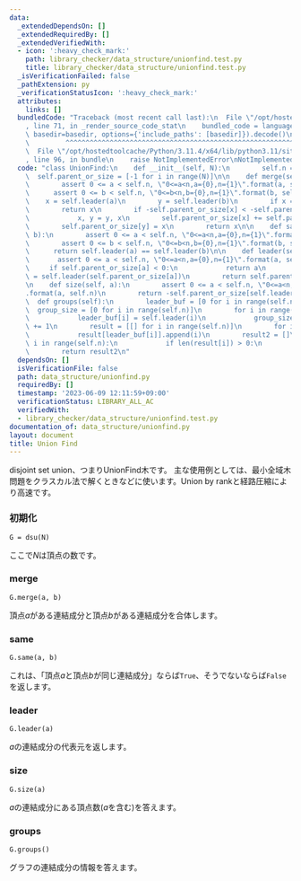 ```yaml
---
data:
  _extendedDependsOn: []
  _extendedRequiredBy: []
  _extendedVerifiedWith:
  - icon: ':heavy_check_mark:'
    path: library_checker/data_structure/unionfind.test.py
    title: library_checker/data_structure/unionfind.test.py
  _isVerificationFailed: false
  _pathExtension: py
  _verificationStatusIcon: ':heavy_check_mark:'
  attributes:
    links: []
  bundledCode: "Traceback (most recent call last):\n  File \"/opt/hostedtoolcache/Python/3.11.4/x64/lib/python3.11/site-packages/onlinejudge_verify/documentation/build.py\"\
    , line 71, in _render_source_code_stat\n    bundled_code = language.bundle(stat.path,\
    \ basedir=basedir, options={'include_paths': [basedir]}).decode()\n          \
    \         ^^^^^^^^^^^^^^^^^^^^^^^^^^^^^^^^^^^^^^^^^^^^^^^^^^^^^^^^^^^^^^^^^^^^^^^^^^^^^^^^^\n\
    \  File \"/opt/hostedtoolcache/Python/3.11.4/x64/lib/python3.11/site-packages/onlinejudge_verify/languages/python.py\"\
    , line 96, in bundle\n    raise NotImplementedError\nNotImplementedError\n"
  code: "class UnionFind:\n    def __init__(self, N):\n        self.n = N\n      \
    \  self.parent_or_size = [-1 for i in range(N)]\n\n    def merge(self, a, b):\n\
    \        assert 0 <= a < self.n, \"0<=a<n,a={0},n={1}\".format(a, self.n)\n  \
    \      assert 0 <= b < self.n, \"0<=b<n,b={0},n={1}\".format(b, self.n)\n    \
    \    x = self.leader(a)\n        y = self.leader(b)\n        if x == y:\n    \
    \        return x\n        if -self.parent_or_size[x] < -self.parent_or_size[y]:\n\
    \            x, y = y, x\n        self.parent_or_size[x] += self.parent_or_size[y]\n\
    \        self.parent_or_size[y] = x\n        return x\n\n    def same(self, a,\
    \ b):\n        assert 0 <= a < self.n, \"0<=a<n,a={0},n={1}\".format(a, self.n)\n\
    \        assert 0 <= b < self.n, \"0<=b<n,b={0},n={1}\".format(b, self.n)\n  \
    \      return self.leader(a) == self.leader(b)\n\n    def leader(self, a):\n \
    \       assert 0 <= a < self.n, \"0<=a<n,a={0},n={1}\".format(a, self.n)\n   \
    \     if self.parent_or_size[a] < 0:\n            return a\n        self.parent_or_size[a]\
    \ = self.leader(self.parent_or_size[a])\n        return self.parent_or_size[a]\n\
    \n    def size(self, a):\n        assert 0 <= a < self.n, \"0<=a<n,a={0},n={1}\"\
    .format(a, self.n)\n        return -self.parent_or_size[self.leader(a)]\n\n  \
    \  def groups(self):\n        leader_buf = [0 for i in range(self.n)]\n      \
    \  group_size = [0 for i in range(self.n)]\n        for i in range(self.n):\n\
    \            leader_buf[i] = self.leader(i)\n            group_size[leader_buf[i]]\
    \ += 1\n        result = [[] for i in range(self.n)]\n        for i in range(self.n):\n\
    \            result[leader_buf[i]].append(i)\n        result2 = []\n        for\
    \ i in range(self.n):\n            if len(result[i]) > 0:\n                result2.append(result[i])\n\
    \        return result2\n"
  dependsOn: []
  isVerificationFile: false
  path: data_structure/unionfind.py
  requiredBy: []
  timestamp: '2023-06-09 12:11:59+09:00'
  verificationStatus: LIBRARY_ALL_AC
  verifiedWith:
  - library_checker/data_structure/unionfind.test.py
documentation_of: data_structure/unionfind.py
layout: document
title: Union Find
---
```


disjoint set union、つまりUnionFind木です。
主な使用例としては、最小全域木問題をクラスカル法で解くときなどに使います。Union by rankと経路圧縮により高速です。

### 初期化

```
G = dsu(N)
```
ここで$N$は頂点の数です。

### merge

```
G.merge(a, b)
```
頂点$a$がある連結成分と頂点$b$がある連結成分を合体します。

### same

```
G.same(a, b)
```
これは、「頂点$a$と頂点$b$が同じ連結成分」ならば`True`、そうでないならば`False`を返します。

### leader

```
G.leader(a)
```
$a$の連結成分の代表元を返します。

### size

```
G.size(a)
```
$a$の連結成分にある頂点数($a$を含む)を答えます。

### groups

```
G.groups()
```
グラフの連結成分の情報を答えます。